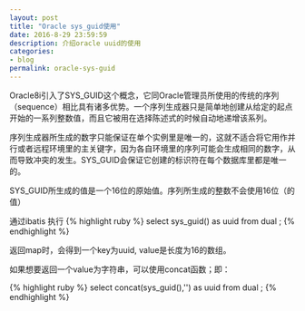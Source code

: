 ```yaml
---
layout: post
title: "Oracle sys_guid使用"
date: 2016-8-29 23:59:59
description: 介绍oracle uuid的使用
categories:
- blog
permalink: oracle-sys-guid
---
```


Oracle8i引入了SYS_GUID这个概念，它同Oracle管理员所使用的传统的序列（sequence）相比具有诸多优势。一个序列生成器只是简单地创建从给定的起点开始的一系列整数值，而且它被用在选择陈述式的时候自动地递增该系列。

序列生成器所生成的数字只能保证在单个实例里是唯一的，这就不适合将它用作并行或者远程环境里的主关键字，因为各自环境里的序列可能会生成相同的数字，从而导致冲突的发生。SYS_GUID会保证它创建的标识符在每个数据库里都是唯一的。

SYS_GUID所生成的值是一个16位的原始值。序列所生成的整数不会使用16位（的值）

通过ibatis 执行
{% highlight ruby %}
select sys_guid() as uuid from dual ;
{% endhighlight %}



返回map时，会得到一个key为uuid, value是长度为16的数组。

如果想要返回一个value为字符串，可以使用concat函数；即：

{% highlight ruby %}
select concat(sys_guid(),'') as uuid from dual ;
{% endhighlight %}